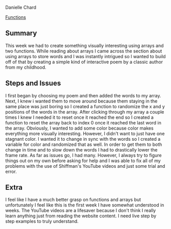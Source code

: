 Danielle Chard

[Functions](https://daniellechard.github.io/120-work/hw-10/empty-example/)

## **Summary**
This week we had to create something visually interesting using arrays and two functions. While reading about arrays I came across the section about using arrays to store words and I was instantly intrigued so I wanted to build off of that by creating a simple kind of interactive poem by a classic author from my childhood.

## **Steps and Issues**
I first began by choosing my poem and then added the words to my array. Next, I knew i wanted them to move around because them staying in the same place was just boring so I created a function to randomize the x and y positions of the words in the array. After clicking through my array a couple times I knew I needed it to reset once it reached the end so I created a function to reset the array back to index 0 once it reached the last word in the array. Obviously, I wanted to add some color because color makes everything more visually interesting. However, I didn't want to just have one stagnant color. I wanted it to change in sync with the words so I created a variable for color and randomized that as well. In order to get them to both change in time and to slow down the words I had to drastically lower the frame rate. As far as issues go, I had many. However, I always try to figure things out on my own before asking for help and I was able to fix all of my problems with the use of Shiffman's YouTube videos and just some trial and error.

## **Extra**
I feel like I have a much better grasp on functions and arrays but unfortunately I feel like this is the first week I have somewhat understood in weeks. The YouTube videos are a lifesaver because I don't think I really learn anything just from reading the website content. I need live step by step examples to truly understand.
